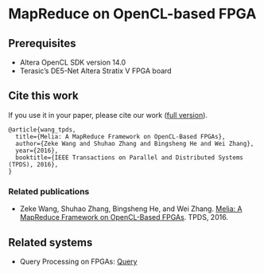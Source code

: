 # MapReduce on OpenCL-based FPGA
## Prerequisites
* Altera OpenCL SDK version 14.0
* Terasic’s DE5-Net Altera Stratix V FPGA board

## Cite this work
If you use it in your paper, please cite our work ([full version](https://wangzeke.github.io/doc/melia-tpds-16.pdf)).
```
@article{wang_tpds,
  title={Melia: A MapReduce Framework on OpenCL-Based FPGAs},
  author={Zeke Wang and Shuhao Zhang and Bingsheng He and Wei Zhang},
  year={2016},
  booktitle={IEEE Transactions on Parallel and Distributed Systems (TPDS), 2016},
}

```
### Related publications
* Zeke Wang, Shuhao Zhang, Bingsheng He, and Wei Zhang. [Melia: A MapReduce Framework on OpenCL-Based FPGAs](https://wangzeke.github.io/doc/melia-tpds-16.pdf). TPDS, 2016.


## Related systems

*  Query Processing on FPGAs: [Query](https://github.com/Xtra-Computing/Query_on_OpenCL_FPGA) 
